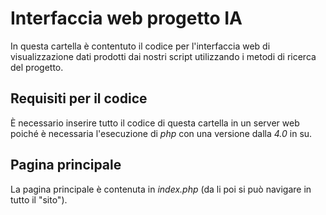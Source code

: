 # Interfaccia web progetto IA
In questa cartella è contentuto il codice per l'interfaccia web di visualizzazione dati prodotti dai nostri script utilizzando i metodi di ricerca del progetto.

## Requisiti per il codice

È necessario inserire tutto il codice di questa cartella in un server web poiché è necessaria l'esecuzione di *php* con una versione dalla *4.0* in su.

## Pagina principale

La pagina principale è contenuta in *index.php* (da li poi si può navigare in tutto il "sito").